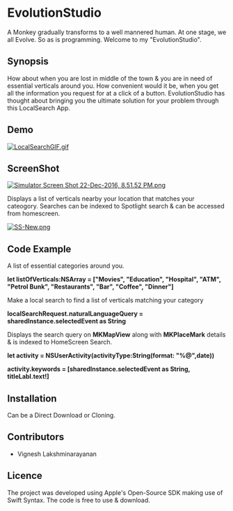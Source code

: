 # EvolutionStudio
A Monkey gradually transforms to a well mannered human. At one stage, we all Evolve. So as is programming. Welcome to my "EvolutionStudio". 
## Synopsis
How about when you are lost in middle of the town & you are in need of essential verticals around you. 
How convenient would it be, when you get all the information you request for at a click of a button. 
EvolutionStudio has thought about bringing you the ultimate solution for your problem through this LocalSearch App.

## Demo
[![LocalSearchGIF.gif](https://s23.postimg.org/l0sk7xt57/Local_Search_GIF.gif)](https://postimg.org/image/dxkosbnpj/)

## ScreenShot

[![Simulator Screen Shot 22-Dec-2016, 8.51.52 PM.png](https://s30.postimg.org/4hzt58m41/Simulator_Screen_Shot_22_Dec_2016_8_51_52_PM.png)](https://postimg.org/image/9gnbjrpwt/)

Displays a list of verticals nearby your location that matches your cateogory. Searches can be indexed to Spotlight search & can be accessed from homescreen.

[![SS-New.png](https://s24.postimg.org/5bkqab8o5/SS_New.png)](https://postimg.org/image/49ajrrpup/)

## Code Example
A list of essential categories around you.

**let listOfVerticals:NSArray = ["Movies", "Education", "Hospital", "ATM", "Petrol Bunk", "Restaurants", "Bar", "Coffee", "Dinner"]**

Make a local search to find a list of verticals matching your category

**localSearchRequest.naturalLanguageQuery = sharedInstance.selectedEvent as String**

Displays the search query on **MKMapView** along with **MKPlaceMark** details & is indexed to HomeScreen Search.

**let activity = NSUserActivity(activityType:String(format: "%@",date))**

**activity.keywords = [sharedInstance.selectedEvent as String, titleLabl.text!]**


## Installation

Can be a Direct Download or Cloning.

## Contributors

- Vignesh Lakshminarayanan

## Licence

The project was developed using Apple's Open-Source SDK making use of Swift Syntax. The code is free to use & download.

        
